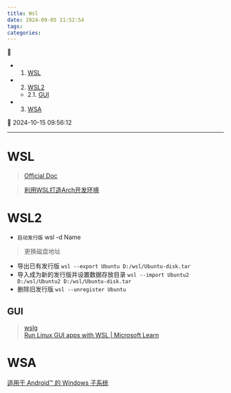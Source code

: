 ```yaml
---
title: Wsl
date: 2024-09-05 11:52:54
tags: 
categories: 
---
```


💠

- 1. [WSL](#wsl)
- 2. [WSL2](#wsl2)
    - 2.1. [GUI](#gui)
- 3. [WSA](#wsa)

💠 2024-10-15 09:56:12
****************************************
# WSL 
> [Official Doc](https://learn.microsoft.com/zh-cn/windows/wsl/install)

> [利用WSL打造Arch开发环境](https://zhuanlan.zhihu.com/p/51270874)

# WSL2
- `启动发行版` wsl -d Name

> 更换磁盘地址

- 导出已有发行版 `wsl --export Ubuntu D:/wsl/Ubuntu-disk.tar` 
- 导入成为新的发行版并设置数据存放目录 `wsl --import Ubuntu2 D:/wsl/Ubuntu2 D:/wsl/Ubuntu-disk.tar`
- 删除旧发行版 `wsl --unregister Ubuntu`

## GUI
> [wslg](https://github.com/microsoft/wslg)  
> [Run Linux GUI apps with WSL | Microsoft Learn](https://learn.microsoft.com/en-us/windows/wsl/tutorials/gui-apps)  


# WSA
[适用于 Android™️ 的 Windows 子系统](https://learn.microsoft.com/zh-cn/windows/android/wsa/)
